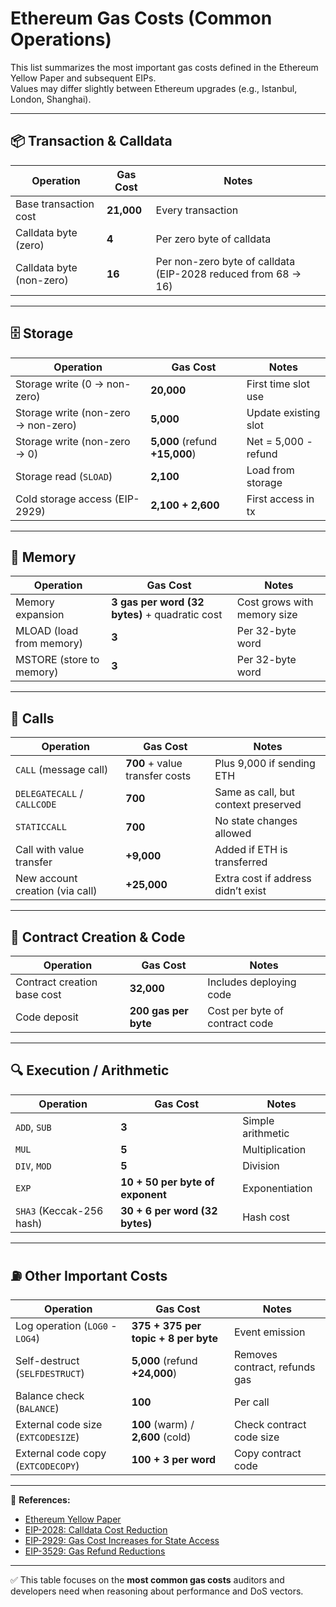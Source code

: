 # Ethereum Gas Costs (Common Operations)

This list summarizes the most important gas costs defined in the Ethereum Yellow Paper and subsequent EIPs.  
Values may differ slightly between Ethereum upgrades (e.g., Istanbul, London, Shanghai).  

---

## 📦 Transaction & Calldata

| Operation                           | Gas Cost        | Notes |
|-------------------------------------|-----------------|-------|
| Base transaction cost               | **21,000**      | Every transaction |
| Calldata byte (zero)                | **4**           | Per zero byte of calldata |
| Calldata byte (non-zero)            | **16**          | Per non-zero byte of calldata (EIP-2028 reduced from 68 → 16) |

---

## 🗄️ Storage

| Operation                           | Gas Cost        | Notes |
|-------------------------------------|-----------------|-------|
| Storage write (0 → non-zero)        | **20,000**      | First time slot use |
| Storage write (non-zero → non-zero) | **5,000**       | Update existing slot |
| Storage write (non-zero → 0)        | **5,000** (refund **+15,000**) | Net = 5,000 - refund |
| Storage read (`SLOAD`)              | **2,100**       | Load from storage |
| Cold storage access (EIP-2929)      | **2,100 + 2,600** | First access in tx |

---

## 🧠 Memory

| Operation                           | Gas Cost        | Notes |
|-------------------------------------|-----------------|-------|
| Memory expansion                    | **3 gas per word (32 bytes)** + quadratic cost | Cost grows with memory size |
| MLOAD (load from memory)            | **3**           | Per 32-byte word |
| MSTORE (store to memory)            | **3**           | Per 32-byte word |

---

## 🔗 Calls

| Operation                           | Gas Cost        | Notes |
|-------------------------------------|-----------------|-------|
| `CALL` (message call)               | **700** + value transfer costs | Plus 9,000 if sending ETH |
| `DELEGATECALL` / `CALLCODE`         | **700**         | Same as call, but context preserved |
| `STATICCALL`                        | **700**         | No state changes allowed |
| Call with value transfer            | **+9,000**      | Added if ETH is transferred |
| New account creation (via call)     | **+25,000**     | Extra cost if address didn’t exist |

---

## 📜 Contract Creation & Code

| Operation                           | Gas Cost        | Notes |
|-------------------------------------|-----------------|-------|
| Contract creation base cost         | **32,000**      | Includes deploying code |
| Code deposit                        | **200 gas per byte** | Cost per byte of contract code |

---

## 🔍 Execution / Arithmetic

| Operation                           | Gas Cost        | Notes |
|-------------------------------------|-----------------|-------|
| `ADD`, `SUB`                        | **3**           | Simple arithmetic |
| `MUL`                               | **5**           | Multiplication |
| `DIV`, `MOD`                        | **5**           | Division |
| `EXP`                               | **10 + 50 per byte of exponent** | Exponentiation |
| `SHA3` (Keccak-256 hash)            | **30 + 6 per word (32 bytes)** | Hash cost |

---

## ⛽ Other Important Costs

| Operation                           | Gas Cost        | Notes |
|-------------------------------------|-----------------|-------|
| Log operation (`LOG0` - `LOG4`)     | **375 + 375 per topic + 8 per byte** | Event emission |
| Self-destruct (`SELFDESTRUCT`)      | **5,000** (refund **+24,000**) | Removes contract, refunds gas |
| Balance check (`BALANCE`)           | **100**         | Per call |
| External code size (`EXTCODESIZE`)  | **100** (warm) / **2,600** (cold) | Check contract code size |
| External code copy (`EXTCODECOPY`)  | **100 + 3 per word** | Copy contract code |

---

📖 **References:**

- [Ethereum Yellow Paper](https://ethereum.github.io/yellowpaper/paper.pdf)  
- [EIP-2028: Calldata Cost Reduction](https://eips.ethereum.org/EIPS/eip-2028)  
- [EIP-2929: Gas Cost Increases for State Access](https://eips.ethereum.org/EIPS/eip-2929)  
- [EIP-3529: Gas Refund Reductions](https://eips.ethereum.org/EIPS/eip-3529)  

---

✅ This table focuses on the **most common gas costs** auditors and developers need when reasoning about performance and DoS vectors.
